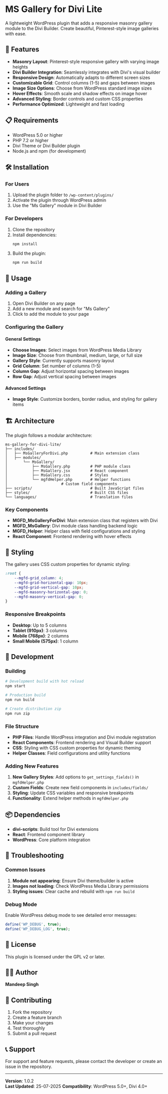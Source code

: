 # MS Gallery for Divi Lite

A lightweight WordPress plugin that adds a responsive masonry gallery module to the Divi Builder. Create beautiful, Pinterest-style image galleries with ease.

## 🚀 Features

- **Masonry Layout**: Pinterest-style responsive gallery with varying image heights
- **Divi Builder Integration**: Seamlessly integrates with Divi's visual builder
- **Responsive Design**: Automatically adapts to different screen sizes
- **Customizable Grid**: Control columns (1-5) and gaps between images
- **Image Size Options**: Choose from WordPress standard image sizes
- **Hover Effects**: Smooth scale and shadow effects on image hover
- **Advanced Styling**: Border controls and custom CSS properties
- **Performance Optimized**: Lightweight and fast loading

## 📋 Requirements

- WordPress 5.0 or higher
- PHP 7.2 or higher
- Divi Theme or Divi Builder plugin
- Node.js and npm (for development)

## 🛠️ Installation

### For Users

1. Upload the plugin folder to `/wp-content/plugins/`
2. Activate the plugin through WordPress admin
3. Use the "Ms Gallery" module in Divi Builder

### For Developers

1. Clone the repository
2. Install dependencies:
   ```bash
   npm install
   ```
3. Build the plugin:
   ```bash
   npm run build
   ```

## 🎯 Usage

### Adding a Gallery

1. Open Divi Builder on any page
2. Add a new module and search for "Ms Gallery"
3. Click to add the module to your page

### Configuring the Gallery

#### General Settings
- **Choose Images**: Select images from WordPress Media Library
- **Image Size**: Choose from thumbnail, medium, large, or full size
- **Gallery Style**: Currently supports masonry layout
- **Grid Column**: Set number of columns (1-5)
- **Column Gap**: Adjust horizontal spacing between images
- **Row Gap**: Adjust vertical spacing between images

#### Advanced Settings
- **Image Style**: Customize borders, border radius, and styling for gallery items

## 🏗️ Architecture

The plugin follows a modular architecture:

```
ms-gallery-for-divi-lite/
├── includes/
│   ├── MsGalleryForDivi.php          # Main extension class
│   ├── modules/
│       └── MsGallery/
│           ├── MsGallery.php         # PHP module class
│           ├── MsGallery.jsx         # React component
│           ├── MsGallery.css         # Styles
│           └── mgfdHelper.php        # Helper functions
│                        # Custom field components
├── scripts/                          # Built JavaScript files
├── styles/                           # Built CSS files
└── languages/                        # Translation files
```

### Key Components

- **MGFD_MsGalleryForDivi**: Main extension class that registers with Divi
- **MGFD_MsGallery**: Divi module class handling backend logic
- **MGFD_Helper**: Helper class with field configurations and styling
- **React Component**: Frontend rendering with hover effects

## 🎨 Styling

The gallery uses CSS custom properties for dynamic styling:

```css
:root {
    --mgfd-grid_column: 4;
    --mgfd-grid-horizontal-gap: 10px;
    --mgfd-grid-vertical-gap: 10px;
    --mgfd-masonry-horizontal-gap: 0;
    --mgfd-masonry-vertical-gap: 0;
}
```

### Responsive Breakpoints

- **Desktop**: Up to 5 columns
- **Tablet (910px)**: 3 columns
- **Mobile (768px)**: 2 columns
- **Small Mobile (575px)**: 1 column

## 🔧 Development

### Building

```bash
# Development build with hot reload
npm start

# Production build
npm run build

# Create distribution zip
npm run zip
```

### File Structure

- **PHP Files**: Handle WordPress integration and Divi module registration
- **React Components**: Frontend rendering and Visual Builder support
- **CSS**: Styling with CSS custom properties for dynamic theming
- **Helper Classes**: Field configurations and utility functions

### Adding New Features

1. **New Gallery Styles**: Add options to `get_settings_fields()` in `mgfdHelper.php`
2. **Custom Fields**: Create new field components in `includes/fields/`
3. **Styling**: Update CSS variables and responsive breakpoints
4. **Functionality**: Extend helper methods in `mgfdHelper.php`

## 📦 Dependencies

- **divi-scripts**: Build tool for Divi extensions
- **React**: Frontend component library
- **WordPress**: Core platform integration

## 🐛 Troubleshooting

### Common Issues

1. **Module not appearing**: Ensure Divi theme/builder is active
2. **Images not loading**: Check WordPress Media Library permissions
3. **Styling issues**: Clear cache and rebuild with `npm run build`

### Debug Mode

Enable WordPress debug mode to see detailed error messages:

```php
define('WP_DEBUG', true);
define('WP_DEBUG_LOG', true);
```

## 📄 License

This plugin is licensed under the GPL v2 or later.

## 👨‍💻 Author

**Mandeep Singh**

## 🤝 Contributing

1. Fork the repository
2. Create a feature branch
3. Make your changes
4. Test thoroughly
5. Submit a pull request

## 📞 Support

For support and feature requests, please contact the developer or create an issue in the repository.

---

**Version**: 1.0.2  
**Last Updated**: 25-07-2025 
**Compatibility**: WordPress 5.0+, Divi 4.0+ 